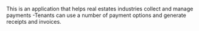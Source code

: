 This is an application that helps real estates industries collect and manage payments
-Tenants can use a number of payment options and generate receipts and invoices.
